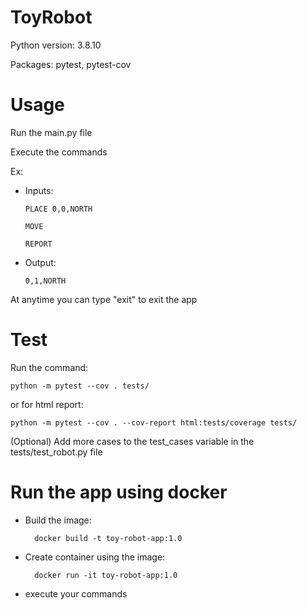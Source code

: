 
# ToyRobot
Python version: 3.8.10

Packages: pytest, pytest-cov



# Usage
Run the main.py file

Execute the commands


Ex:

 - Inputs:

	   PLACE 0,0,NORTH
	   
	   MOVE
	   
	   REPORT


 - Output:

	   0,1,NORTH



At anytime you can type "exit" to exit the app



# Test
Run the command:

    python -m pytest --cov . tests/

or for html report:

    python -m pytest --cov . --cov-report html:tests/coverage tests/

(Optional) Add more cases to the test_cases variable in the tests/test_robot.py file


# Run the app using docker
- Build the image:
 
        docker build -t toy-robot-app:1.0

- Create container using the image:

        docker run -it toy-robot-app:1.0
        
- execute your commands
